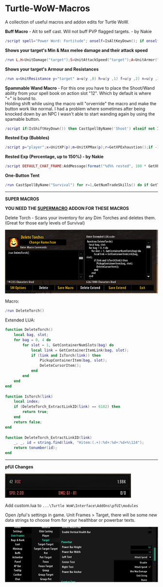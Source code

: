 # Turtle-WoW-Macros
A collection of useful macros and addon edits for Turtle WoW.

**Buff Macro** - Alt to self cast. Will not buff PVP flagged targets. - by Nakie
```lua
/script spell="Power Word: Fortitude"; onself=IsAltKeyDown(); if onself or not UnitExists("target") or UnitIsEnemy("player", "target") or not UnitIsPVP("target") then CastSpellByName(spell, onself) end
```

**Shows your target's Min & Max melee damage and their attack speed**  
```lua
/run L,H=UnitDamage("target");S=UnitAttackSpeed("target");A=UnitArmor("target");DEFAULT_CHAT_FRAME:AddMessage(format("[%s] -- Dmg: [%.0f - %.0f] -- SPD: [%.2f] -- ARM: [%.0f]",GetUnitName("target"),L,H,S,A))
```

**Shows your target's Armour and Resistances**   
```lua
/run u=UnitResistance y="target" a=u(y ,0) h=u(y ,1) f=u(y ,2) n=u(y ,3) fr=u(y ,4) s=u(y ,5) z=u(y ,6) DEFAULT_CHAT_FRAME:AddMessage(UnitName(y).." has "..a.." Armor, "..f.." Fire, "..n.." Nature, "..z.." Arcane, "..fr.." Frost and "..s.." Shadow res.")
```

**Spammable Wand Macro** - For this one you have to place the Shoot/Wand ability from your spell book on action slot "12". Which by default is where "=" is bound to.  
Holding shift while using the macro will "orverride" the macro and make the button work like normal. I had a problem where sometimes after being knocked down by an NPC I wasn't able to start wanding again by using the spamable button.  
```lua
/script if(IsShiftKeyDown()) then CastSpellByName('Shoot') elseif not IsAutoRepeatAction(12) then CastSpellByName('Shoot') end
```

**Rested Exp (Bubbles)**
```lua
/script p="player";x=UnitXP(p);m=UnitXPMax(p);r=GetXPExhaustion();if -1==(r or -1)then t="No rest."else t="Rest: "..(math.floor(20*r/m+0.5)).." bubbles ("if r+x<m then t=t..r else t=t.."level +"..(r+x-m)end t=t.."XP)"end;DEFAULT_CHAT_FRAME:AddMessage(t)
```

**Rested Exp (Percentage, up to 150%) - by Nakie**
```lua
/script DEFAULT_CHAT_FRAME:AddMessage(format("%d%% rested", 100 * GetXPExhaustion() / UnitXPMax("player")))
```

**One-Button Tent**
```lua
/run CastSpellByName("Survival") for r=1,GetNumTradeSkills() do if GetTradeSkillInfo(r) == "Traveler's Tent" then DoTradeSkill(r,1) break end end CloseTradeSkill()
```

---

**SUPER MACROS**

**YOU NEED THE [SUPERMACRO](https://github.com/isitLoVe/SuperMacro/) ADDON FOR THESE MACROS**

Delete Torch - Scans your inventory for any Dim Torches and deletes them. (Great for those early levels of Survival)  

![pfUI Changes](https://github.com/Lexiebean/Turtle-WoW-Macros/blob/main/DeleteTorch.png)

Macro:  
```lua
/run DeleteTorch()
```

Extended LUA:  
```lua
function DeleteTorch()
    local bag, slot;
    for bag = 0, 4 do
        for slot = 1, GetContainerNumSlots(bag) do
            local link = GetContainerItemLink(bag, slot);
            if (link and IsTorch(link)) then
                PickupContainerItem(bag, slot);
                DeleteCursorItem();
            end
        end
    end
end

function IsTorch(link)
    local index;
    if (DeleteTorch_ExtractLinkID(link) == 6182) then
        return true;
    end
    return false;
end

function DeleteTorch_ExtractLinkID(link)
    _, _, id = string.find(link, "Hitem:(.+):%d+:%d+:%d+%\124");
    return tonumber(id);
end
```

---

**pfUI Changes**

![pfUI Changes](https://github.com/Lexiebean/Turtle-WoW-Macros/blob/main/pfUIChanges.png)

Add custom.lua to `...\Turtle WoW\Interface\AddOns\pfUI\modules`

Open /pfui's settings in game. Unit Frames > Target, there will be some new data strings to choose from for your healthbar or powerbar texts.

![pfUI Changes](pfUI-in-game-settings.png)
